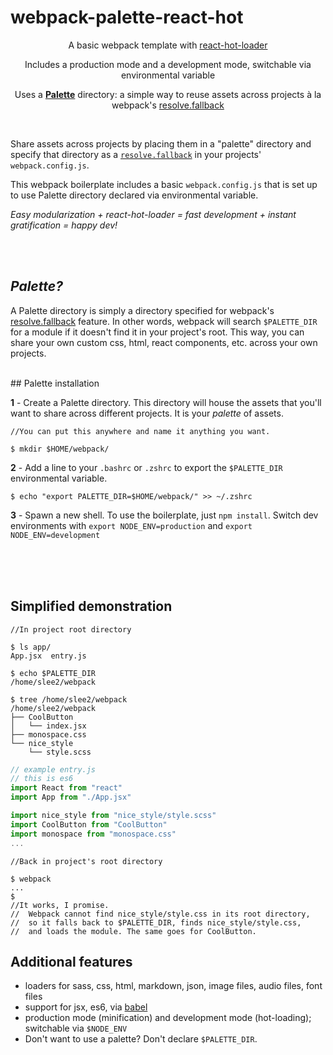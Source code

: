 # webpack-palette-react-hot
<p align="center">A basic webpack template with <a href="https://github.com/gaearon/react-hot-loader/">react-hot-loader</a></p>

<p align="center">Includes a production mode and a development mode, switchable via environmental variable</p>

<p align="center">Uses a <a href="#palette"><b>Palette</b></a> directory: a simple way to reuse assets across projects à la webpack's <a href="http://webpack.github.io/docs/configuration.html#resolve-fallback"> resolve.fallback</a></p>

<br>

Share assets across projects by placing them in a "palette" directory and specify that directory as a [`resolve.fallback`](http://webpack.github.io/docs/configuration.html#resolve-fallback) in your projects' `webpack.config.js`.  



This webpack boilerplate includes a basic `webpack.config.js` that is set up to use Palette directory declared via environmental variable. 

*Easy modularization + react-hot-loader = fast development + instant gratification = happy dev!*

<br><br>
## <a name="palette"></a> *Palette?*
A Palette directory is simply a directory specified for webpack's [resolve.fallback](http://webpack.github.io/docs/configuration.html#resolve-fallback) feature. In other words, webpack will search `$PALETTE_DIR` for a module if it doesn't find it in your project's root. This way, you can share your own custom css, html, react components, etc. across your own projects. 


<br>
## Palette installation

**1** -  Create a Palette directory. This directory will house the assets that you'll want to share across different projects. It is your *palette* of assets.

```
//You can put this anywhere and name it anything you want.

$ mkdir $HOME/webpack/
```

**2** -  Add a line to your `.bashrc` or `.zshrc` to export the `$PALETTE_DIR` environmental variable.
```
$ echo "export PALETTE_DIR=$HOME/webpack/" >> ~/.zshrc
```

**3** -  Spawn a new shell. To use the boilerplate, just `npm install`. Switch dev environments with `export NODE_ENV=production` and `export NODE_ENV=development`

<br>
<br>
<br>

## Simplified demonstration

```
//In project root directory

$ ls app/
App.jsx  entry.js

$ echo $PALETTE_DIR
/home/slee2/webpack

$ tree /home/slee2/webpack
/home/slee2/webpack
├── CoolButton
│   └── index.jsx
├── monospace.css
└── nice_style
    └── style.scss

```
```javascript
// example entry.js
// this is es6
import React from "react"
import App from "./App.jsx"

import nice_style from "nice_style/style.scss"
import CoolButton from "CoolButton"
import monospace from "monospace.css"
...
```

```
//Back in project's root directory

$ webpack
...
$
//It works, I promise.
//  Webpack cannot find nice_style/style.css in its root directory,
//  so it falls back to $PALETTE_DIR, finds nice_style/style.css,
//  and loads the module. The same goes for CoolButton.
```
## Additional features
- loaders for sass, css, html, markdown, json, image files, audio files, font files
- support for jsx, es6, via [babel](https://babeljs.io/)
- production mode (minification) and development mode (hot-loading); switchable via `$NODE_ENV`
- Don't want to use a palette? Don't declare `$PALETTE_DIR`.
